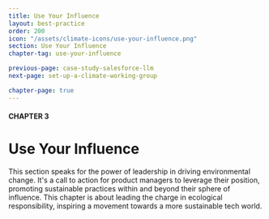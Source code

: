 ```yaml
---
title: Use Your Influence
layout: best-practice
order: 200
icon: "/assets/climate-icons/use-your-influence.png"
section: Use Your Influence
chapter-tag: use-your-influence

previous-page: case-study-salesforce-llm
next-page: set-up-a-climate-working-group

chapter-page: true
---
```


#### CHAPTER 3
# Use Your Influence

<div class="intro-chapter" style="text-align:left;"> 
  This section speaks for the power of leadership in driving environmental change. It's a call to action for product managers to leverage their position, promoting sustainable practices within and beyond their sphere of influence. This chapter is about leading the charge in ecological responsibility, inspiring a movement towards a more sustainable tech world.
</div>
